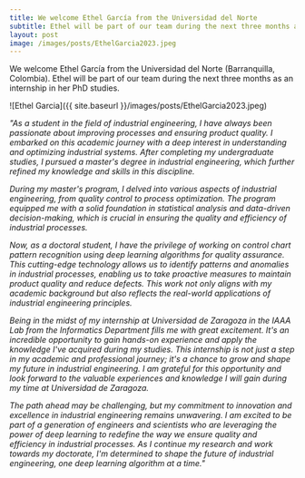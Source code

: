 ```yaml
---
title: We welcome Ethel García from the Universidad del Norte
subtitle: Ethel will be part of our team during the next three months as an internship in her PhD studies
layout: post
image: /images/posts/EthelGarcia2023.jpeg
---
```

We welcome Ethel García from the Universidad del Norte (Barranquilla, Colombia). Ethel will be part of our team during the next three months as an internship in her PhD studies.

![Ethel Garcia]({{ site.baseurl }}/images/posts/EthelGarcia2023.jpeg)


*"As a student in the field of industrial engineering, I have always been passionate about improving processes and ensuring product quality. I embarked on this academic journey with a deep interest in understanding and optimizing industrial systems. After completing my undergraduate studies, I pursued a master's degree in industrial engineering, which further refined my knowledge and skills in this discipline.*

*During my master's program, I delved into various aspects of industrial engineering, from quality control to process optimization. The program equipped me with a solid foundation in statistical analysis and data-driven decision-making, which is crucial in ensuring the quality and efficiency of industrial processes.*

*Now, as a doctoral student, I have the privilege of working on control chart pattern recognition using deep learning algorithms for quality assurance. This cutting-edge technology allows us to identify patterns and anomalies in industrial processes, enabling us to take proactive measures to maintain product quality and reduce defects. This work not only aligns with my academic background but also reflects the real-world applications of industrial engineering principles.*

*Being in the midst of my internship at Universidad de Zaragoza in the IAAA Lab from the Informatics Department fills me with great excitement. It's an incredible opportunity to gain hands-on experience and apply the knowledge I've acquired during my studies. This internship is not just a step in my academic and professional journey; it's a chance to grow and shape my future in industrial engineering. I am grateful for this opportunity and look forward to the valuable experiences and knowledge I will gain during my time at Universidad de Zaragoza.* 

*The path ahead may be challenging, but my commitment to innovation and excellence in industrial engineering remains unwavering. I am excited to be part of a generation of engineers and scientists who are leveraging the power of deep learning to redefine the way we ensure quality and efficiency in industrial processes. As I continue my research and work towards my doctorate, I'm determined to shape the future of industrial engineering, one deep learning algorithm at a time."*

